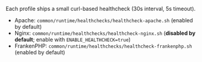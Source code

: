 Each profile ships a small curl-based healthcheck (30s interval, 5s timeout).

- Apache: `common/runtime/healthchecks/healthcheck-apache.sh` (enabled by default)
- Nginx: `common/runtime/healthchecks/healthcheck-nginx.sh` (**disabled by default**; enable with `ENABLE_HEALTHCHECK=true`)
- FrankenPHP: `common/runtime/healthchecks/healthcheck-frankenphp.sh` (enabled by default)